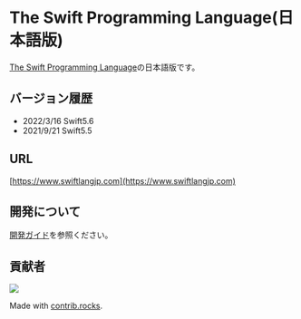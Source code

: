 # The Swift Programming Language\(日本語版\)

[The Swift Programming Language](https://docs.swift.org/swift-book/)の日本語版です。

## バージョン履歴

- 2022/3/16 Swift5.6
- 2021/9/21 Swift5.5

## URL

[https://www.swiftlangjp.com](https://www.swiftlangjp.com)

## 開発について

[開発ガイド](https://github.com/stzn/the-swift-programming-language-jp/tree/fb429c05ba8213016ca97e93f9454d86ed274ab7/CONTRIBUTION.md)を参照ください。

## 貢献者

<a href="https://github.com/stzn/the-swift-programming-language-jp/graphs/contributors">
  <img src="https://contrib.rocks/image?repo=stzn/the-swift-programming-language-jp" />
</a>

Made with [contrib.rocks](https://contrib.rocks).